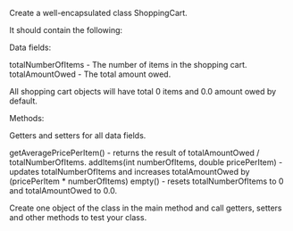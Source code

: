 Create a well-encapsulated class ShoppingCart.

It should contain the following:

Data fields:

totalNumberOfItems - The number of items in the shopping cart.
totalAmountOwed	 - The total amount owed.

All shopping cart objects will have total 0 items and 0.0 amount owed by default.

Methods:

Getters and setters for all data fields.

getAveragePricePerItem()  - returns the result of totalAmountOwed / totalNumberOfItems.
addItems(int numberOfItems, double pricePerItem)  - updates totalNumberOfItems and increases totalAmountOwed by (pricePerItem * numberOfItems)
empty() - resets totalNumberOfItems to 0 and totalAmountOwed to 0.0.


Create one object of the class in the main method and call getters, setters and other methods to test your class.


